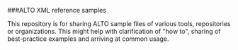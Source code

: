 ###ALTO XML reference samples

This repository is for sharing ALTO sample files of various tools, repositories or organizations.
This might help with clarification of "how to", sharing of best-practice examples and arriving at common usage.
